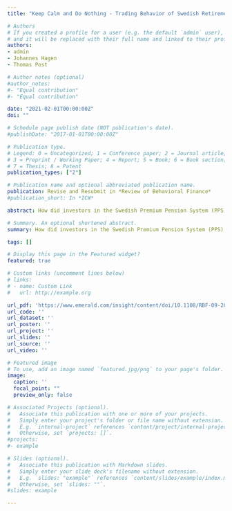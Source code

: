 ```yaml
---
title: "Keep Calm and Do Nothing - Trading Behavior of Swedish Retirement Investors during the COVID-19 Pandemic"

# Authors
# If you created a profile for a user (e.g. the default `admin` user), write the username (folder name) here
# and it will be replaced with their full name and linked to their profile.
authors:
- admin
- Johannes Hagen
- Thomas Post

# Author notes (optional)
#author_notes:
#- "Equal contribution"
#- "Equal contribution"

date: "2021-02-01T00:00:00Z"
doi: ""

# Schedule page publish date (NOT publication's date).
#publishDate: "2017-01-01T00:00:00Z"

# Publication type.
# Legend: 0 = Uncategorized; 1 = Conference paper; 2 = Journal article;
# 3 = Preprint / Working Paper; 4 = Report; 5 = Book; 6 = Book section;
# 7 = Thesis; 8 = Patent
publication_types: ["2"]

# Publication name and optional abbreviated publication name.
publication: Revise and Resubmit in *Review of Behavioral Finance*
#publication_short: In *ICW*

abstract: How did investors in the Swedish Premium Pension System (PPS) react to the stock markets shock ignited in 2020 by the COVID-19 pandemic? The share of investors that traded more than doubled, and trades shifted capital from equity funds to low risk interest funds. In economic terms, however, trading activity stayed at very low levels—less than two percent of investors traded in March 2020 and there was no effect on pension withdrawals. Given the vast evidence on retail investors’ strongly increasing trading volume in crisis times, the reaction of PPS investors looks surprisingly smart, i.e., avoiding the many mistakes that investors incur when they try to outsmart the market. Potentially, the often-criticized choice architecture of the PPS that induces strong inertia provided positive side effects in times of a severe market shock.

# Summary. An optional shortened abstract.
summary: How did investors in the Swedish Premium Pension System (PPS) react to the stock markets shock ignited in 2020 by the COVID-19 pandemic? The share of investors that traded more than doubled, and trades shifted capital from equity funds to low risk interest funds.

tags: []

# Display this page in the Featured widget?
featured: true

# Custom links (uncomment lines below)
# links:
# - name: Custom Link
#   url: http://example.org

url_pdf: 'https://www.emerald.com/insight/content/doi/10.1108/RBF-09-2021-0183/full/html'
url_code: ''
url_dataset: ''
url_poster: ''
url_project: ''
url_slides: ''
url_source: ''
url_video: ''

# Featured image
# To use, add an image named `featured.jpg/png` to your page's folder.
image:
  caption: ''
  focal_point: ""
  preview_only: false

# Associated Projects (optional).
#   Associate this publication with one or more of your projects.
#   Simply enter your project's folder or file name without extension.
#   E.g. `internal-project` references `content/project/internal-project/index.md`.
#   Otherwise, set `projects: []`.
#projects:
#- example

# Slides (optional).
#   Associate this publication with Markdown slides.
#   Simply enter your slide deck's filename without extension.
#   E.g. `slides: "example"` references `content/slides/example/index.md`.
#   Otherwise, set `slides: ""`.
#slides: example

---
```

